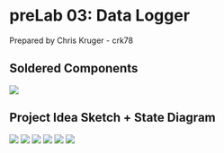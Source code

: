# preLab 03: Data Logger

Prepared by Chris Kruger - crk78

## Soldered Components

<img src="https://i.imgur.com/Oxu4xKr.jpg">

## Project Idea Sketch + State Diagram

<img src="https://i.imgur.com/dMJWx9k.png">

<img src="https://i.imgur.com/yl0OlhQ.png">

<img src="https://i.imgur.com/tn2OT1O.png">

<img src="https://i.imgur.com/Bqlp3Do.png">

<img src="https://i.imgur.com/7y7LZBo.png">

<img src="https://i.imgur.com/MM6vguF.png">
